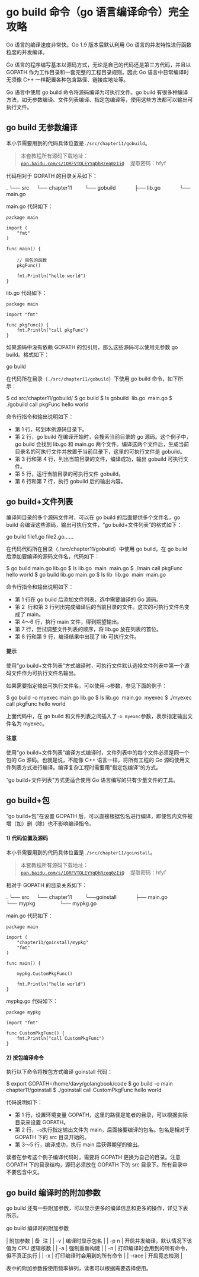 # go build 命令（go 语言编译命令）完全攻略

Go 语言的编译速度非常快。Go 1.9 版本后默认利用 Go 语言的并发特性进行函数粒度的并发编译。

Go 语言的程序编写基本以源码方式，无论是自己的代码还是第三方代码，并且以 GOPATH 作为工作目录和一套完整的工程目录规则。因此 Go 语言中日常编译时无须像 C++ 一样配置各种包含路径、链接库地址等。

Go 语言中使用 go build 命令将源码编译为可执行文件。go build 有很多种编译方法，如无参数编译、文件列表编译、指定包编译等，使用这些方法都可以输出可执行文件。

## go build 无参数编译

本小节需要用到的代码具体位置是`./src/chapter11/gobuild`。

> 本套教程所有源码下载地址：[`pan.baidu.com/s/1ORFVTOLEYYqDhRzeq0zIiQ`](https://pan.baidu.com/s/1ORFVTOLEYYqDhRzeq0zIiQ)    提取密码：hfyf

代码相对于 GOPATH 的目录关系如下：

.
└── src
    └── chapter11
        └── gobuild
            ├── lib.go
            └── main.go

main.go 代码如下：

```
package main

import (
    "fmt"
)

func main() {

    // 同包的函数
    pkgFunc()

    fmt.Println("hello world")
}
```

lib.go 代码如下：

```
package main

import "fmt"

func pkgFunc() {
    fmt.Println("call pkgFunc")
}
```

如果源码中没有依赖 GOPATH 的包引用，那么这些源码可以使用无参数 go build。格式如下：

go build

在代码所在目录（`./src/chapter11/gobuild`）下使用 go build 命令，如下所示：

$ cd src/chapter11/gobuild/
$ go build
$ ls
gobuild  lib.go  main.go
$ ./gobuild
call pkgFunc
hello world

命令行指令和输出说明如下：

*   第 1 行，转到本例源码目录下。
*   第 2 行，go build 在编译开始时，会搜索当前目录的 go 源码。这个例子中，go build 会找到 lib.go 和 main.go 两个文件。编译这两个文件后，生成当前目录名的可执行文件并放置于当前目录下，这里的可执行文件是 gobuild。
*   第 3 行和第 4 行，列出当前目录的文件，编译成功，输出 gobuild 可执行文件。
*   第 5 行，运行当前目录的可执行文件 gobuild。
*   第 6 行和第 7 行，执行 gobuild 后的输出内容。

## go build+文件列表

编译同目录的多个源码文件时，可以在 go build 的后面提供多个文件名，go build 会编译这些源码，输出可执行文件，“go build+文件列表”的格式如下：

go build file1.go file2.go……

在代码代码所在目录（./src/chapter11/gobuild）中使用 go build，在 go build 后添加要编译的源码文件名，代码如下：

$ go build main.go lib.go
$ ls
lib.go  main  main.go
$ ./main
call pkgFunc
hello world
$ go build lib.go main.go
$ ls
lib  lib.go  main  main.go

命令行指令和输出说明如下：

*   第 1 行在 go build 后添加文件列表，选中需要编译的 Go 源码。
*   第 2  行和第 3 行列出完成编译后的当前目录的文件。这次的可执行文件名变成了 main。
*   第 4～6 行，执行 main 文件，得到期望输出。
*   第 7 行，尝试调整文件列表的顺序，将 lib.go 放在列表的首位。
*   第 8 行和第 9 行，编译结果中出现了 lib 可执行文件。

#### 提示

使用“go build+文件列表”方式编译时，可执行文件默认选择文件列表中第一个源码文件作为可执行文件名输出。

如果需要指定输出可执行文件名，可以使用`-o`参数，参见下面的例子：

$ go build -o myexec main.go lib.go
$ ls
lib.go  main.go  myexec
$ ./myexec
call pkgFunc
hello world

上面代码中，在 go build 和文件列表之间插入了`-o myexec`参数，表示指定输出文件名为 myexec。

#### 注意

使用“go build+文件列表”编译方式编译时，文件列表中的每个文件必须是同一个包的 Go 源码。也就是说，不能像 C++ 语言一样，将所有工程的 Go 源码使用文件列表方式进行编译。编译复杂工程时需要用“指定包编译”的方式。

“go build+文件列表”方式更适合使用 Go 语言编写的只有少量文件的工具。

## go build+包

“go build+包”在设置 GOPATH 后，可以直接根据包名进行编译，即便包内文件被增（加）删（除）也不影响编译指令。

#### 1) 代码位置及源码

本小节需要用到的代码具体位置是`./src/chapter11/goinstall`。

> 本套教程所有源码下载地址：[`pan.baidu.com/s/1ORFVTOLEYYqDhRzeq0zIiQ`](https://pan.baidu.com/s/1ORFVTOLEYYqDhRzeq0zIiQ)    提取密码：hfyf

相对于 GOPATH 的目录关系如下：

.
└── src
    └── chapter11
        └──goinstall
            ├── main.go
            └── mypkg
                └── mypkg.go

main.go 代码如下：

```
package main

import (
    "chapter11/goinstall/mypkg"
    "fmt"
)

func main() {

    mypkg.CustomPkgFunc()

    fmt.Println("hello world")
}
```

mypkg.go 代码如下：

```
package mypkg

import "fmt"

func CustomPkgFunc() {
    fmt.Println("call CustomPkgFunc")
}
```

#### 2) 按包编译命令

执行以下命令将按包方式编译 goinstall 代码：

$ export GOPATH=/home/davy/golangbook/code
$ go build -o main chapter11/goinstall
$ ./goinstall
call CustomPkgFunc
hello world

代码说明如下：

*   第 1 行，设置环境变量 GOPATH，这里的路径是笔者的目录，可以根据实际目录来设置 GOPATH。
*   第 2 行，`-o`执行指定输出文件为 main，后面接要编译的包名。包名是相对于 GOPATH 下的 src 目录开始的。
*   第 3～5 行，编译成功，执行 main 后获得期望的输出。

读者在参考这个例子编译代码时，需要将 GOPATH 更换为自己的目录。注意 GOPATH 下的目录结构，源码必须放在 GOPATH 下的 src 目录下。所有目录中不要包含中文。

## go build 编译时的附加参数

go build 还有一些附加参数，可以显示更多的编译信息和更多的操作，详见下表所示。

go build 编译时的附加参数

| 附加参数 | 备  注 |
| -v | 编译时显示包名 |
| -p n | 开启并发编译，默认情况下该值为 CPU 逻辑核数 |
| -a | 强制重新构建 |
| -n | 打印编译时会用到的所有命令，但不真正执行 |
| -x | 打印编译时会用到的所有命令 |
| -race | 开启竞态检测 |

表中的附加参数按使用频率排列，读者可以根据需要选择使用。